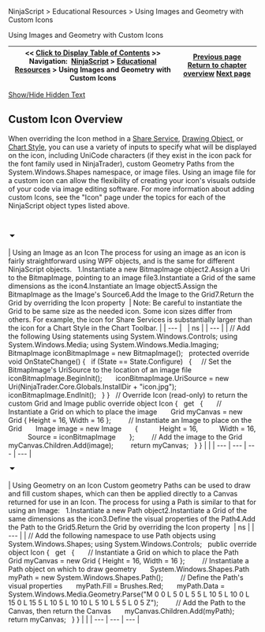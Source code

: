 ﻿


NinjaScript \> Educational Resources \> Using Images and Geometry with Custom Icons






















Using Images and Geometry with Custom Icons







| \<\< [Click to Display Table of Contents](using_images_and_geometry_with_custom_icons.md) \>\> **Navigation:**     [NinjaScript](ninjascript.md) \> [Educational Resources](educational_resources.md) \> Using Images and Geometry with Custom Icons | [Previous page](using_historical_bid_ask_serie.md) [Return to chapter overview](educational_resources.md) [Next page](using_sharpdx_for_custom_chart_rendering.md) |
| --- | --- |




[Show/Hide Hidden Text](javascript:HMToggleExpandAll(!HMAnyToggleOpen()) "Click to open/close expanding sections")









## Custom Icon Overview


When overriding the Icon method in a [Share Service](share_service.md), [Drawing Object](drawing_tools.md), or [Chart Style](chart_style.md), you can use a variety of inputs to specify what will be displayed on the icon, including UniCode characters (if they exist in the icon pack for the font family used in NinjaTrader), custom Geometry Paths from the System.Windows.Shapes namespace, or image files. Using an image file for a custom icon can allow the flexibility of creating your icon's visuals outside of your code via image editing software. For more information about adding custom Icons, see the "Icon" page under the topics for each of the NinjaScript object types listed above.


 


![tog_minus](tog_minus.gif)




| Using an Image as an Icon The process for using an image as an icon is fairly straightforward using WPF objects, and is the same for different NinjaScript objects.   1\.Instantiate a new BitmapImage object2\.Assign a Uri to the BitmapImage, pointing to an image file3\.Instantiate a Grid of the same dimensions as the icon4\.Instantiate an Image object5\.Assign the BitmapImage as the Image's Source6\.Add the Image to the Grid7\.Return the Grid by overriding the Icon property    | Note: Be careful to instantiate the Grid to be same size as the needed icon. Some icon sizes differ from others. For example, the icon for Share Services is substantially larger than the icon for a Chart Style in the Chart Toolbar. | | --- |        | ns | | --- | | // Add the following Using statements using System.Windows.Controls; using System.Windows.Media; using System.Windows.Media.Imaging;   BitmapImage iconBitmapImage \= new BitmapImage();   protected override void OnStateChange() {    if (State \=\= State.Configure)    {      // Set the BitmapImage's UriSource to the location of an image file        iconBitmapImage.BeginInit();        iconBitmapImage.UriSource \= new Uri(NinjaTrader.Core.Globals.InstallDir \+ "icon.jpg");        iconBitmapImage.EndInit();    } }   // Override Icon (read\-only) to return the custom Grid and Image public override object Icon {    get    {        // Instantiate a Grid on which to place the image        Grid myCanvas \= new Grid { Height \= 16, Width \= 16 };          // Instantiate an Image to place on the Grid        Image image \= new Image        {            Height \= 16,            Width \= 16,            Source \= iconBitmapImage        };          // Add the image to the Grid        myCanvas.Children.Add(image);          return myCanvas;    } } | |
| --- | --- | --- | --- |



![tog_minus](tog_minus.gif)




| Using Geometry on an Icon Custom geometry Paths can be used to draw and fill custom shapes, which can then be applied directly to a Canvas returned for use in an Icon. The process for using a Path is similar to that for using an Image:   1\.Instantiate a new Path object2\.Instantiate a Grid of the same dimensions as the icon3\.Define the visual properties of the Path4\.Add the Path to the Grid5\.Return the Grid by overriding the Icon property    | ns | | --- | | // Add the following namespace to use Path objects using System.Windows.Shapes; using System.Windows.Controls;   public override object Icon {    get    {        // Instantiate a Grid on which to place the Path        Grid myCanvas \= new Grid { Height \= 16, Width \= 16 };          // Instantiate a Path object on which to draw geometry        System.Windows.Shapes.Path myPath \= new System.Windows.Shapes.Path();          // Define the Path's visual properties        myPath.Fill \= Brushes.Red;        myPath.Data \= System.Windows.Media.Geometry.Parse("M 0 0 L 5 0 L 5 5 L 10 5 L 10 0 L 15 0 L 15 5 L 10 5 L 10 10 L 5 10 L 5 5 L 0 5 Z");          // Add the Path to the Canvas, then return the Canvas        myCanvas.Children.Add(myPath);        return myCanvas;    } } | |
| --- | --- | --- |



 









